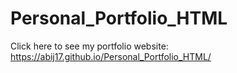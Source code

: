 # Personal_Portfolio_HTML
Click here to see my portfolio website: https://abij17.github.io/Personal_Portfolio_HTML/